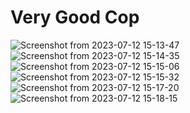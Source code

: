 # Very Good Cop

![Screenshot from 2023-07-12 15-13-47](https://github.com/gabriel654165/Very-Good-Cop/assets/62654705/5626cea8-1a7b-41c9-82c9-7173aa14ecad)
<br/>
![Screenshot from 2023-07-12 15-14-35](https://github.com/gabriel654165/Very-Good-Cop/assets/62654705/93f6b2b6-4125-4554-b04f-a79bc9a51a16)
<br/>
![Screenshot from 2023-07-12 15-15-06](https://github.com/gabriel654165/Very-Good-Cop/assets/62654705/ee404b4b-fb94-40ac-8015-5dc3e050776a)
<br/>
![Screenshot from 2023-07-12 15-15-32](https://github.com/gabriel654165/Very-Good-Cop/assets/62654705/91ad04a0-4c91-48d9-8417-9250ef39b9d6)
<br/>
![Screenshot from 2023-07-12 15-17-20](https://github.com/gabriel654165/Very-Good-Cop/assets/62654705/59c04486-4e27-41d4-9f16-c27563ad97a6)
<br/>
![Screenshot from 2023-07-12 15-18-15](https://github.com/gabriel654165/Very-Good-Cop/assets/62654705/451c2509-398b-4977-8e35-b1f62e53e084)
